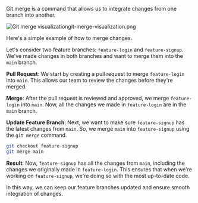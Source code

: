 Git merge is a command that allows us to integrate changes from one branch into another.

<image alt="Git merge visualization">git-merge-visualization.png</image>

Here's a simple example of how to merge changes.

Let's consider two feature branches: `feature-login` and `feature-signup`. We've made changes in both branches and want to merge them into the `main` branch.

**Pull Request**: We start by creating a pull request to merge `feature-login` into `main`. This allows our team to review the changes before they're merged.

**Merge**: After the pull request is reviewed and approved, we merge `feature-login` into `main`. Now, all the changes we made in `feature-login` are in the `main` branch.

**Update Feature Branch**: Next, we want to make sure `feature-signup` has the latest changes from `main`. So, we merge `main` into `feature-signup` using the `git merge` command.

```bash
git checkout feature-signup
git merge main
```

**Result**: Now, `feature-signup` has all the changes from `main`, including the changes we originally made in `feature-login`. This ensures that when we're working on `feature-signup`, we're doing so with the most up-to-date code.

In this way, we can keep our feature branches updated and ensure smooth integration of changes.

